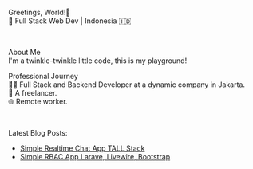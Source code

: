 
Greetings, World!🌟 <br />
📍 Full Stack Web Dev | Indonesia 🇮🇩 <br />

<br />

About Me <br />
I'm a twinkle-twinkle little code, this is my playground!

Professional Journey <br />
👨‍💻 Full Stack and Backend Developer at a dynamic company in Jakarta. <br />
🚀 A freelancer. <br />
🌐 Remote worker. <br />

<br />

Latest Blog Posts: <br />
<ul>
  <li>  
      <a href="https://medium.com/@twinklescode/simple-realtime-chat-app-tall-stack-f0c7cf4b67ce">Simple Realtime Chat App TALL Stack</a>
  </li>
  <li>
      <a href="https://medium.com/@twinklescode/simple-role-based-access-control-management-with-laravel-part-1-88b033e338b2">Simple RBAC App Larave, Livewire, Bootstrap</a>
  </li>
</ul>



